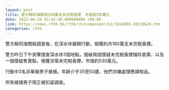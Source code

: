 ```yaml
---
layout: post
title: 警方聯同海關檢180萬支未完稅香煙　市值逾5百萬元
date: 2022-06-28 03:42:40.000000000 +08:00
link: https://news.rthk.hk/rthk/ch/component/k2/1654993-20220628.htm
categories: rthk
---
```


警方聯同海關經調查後，在深水埗展開行動，檢獲約共180萬支未完稅香煙。

警方昨日下午突擊搜查深水埗3個地點，搗破兩個懷疑未完稅香煙儲存倉庫，以及一個懷疑售賣點，檢獲涉案未完稅香煙，市值約530萬元。

行動中3名非華裔男子被捕，年齡介乎35至50歲，他們涉嫌處理應課稅品。

所有被捕男子現正被扣留調查。
